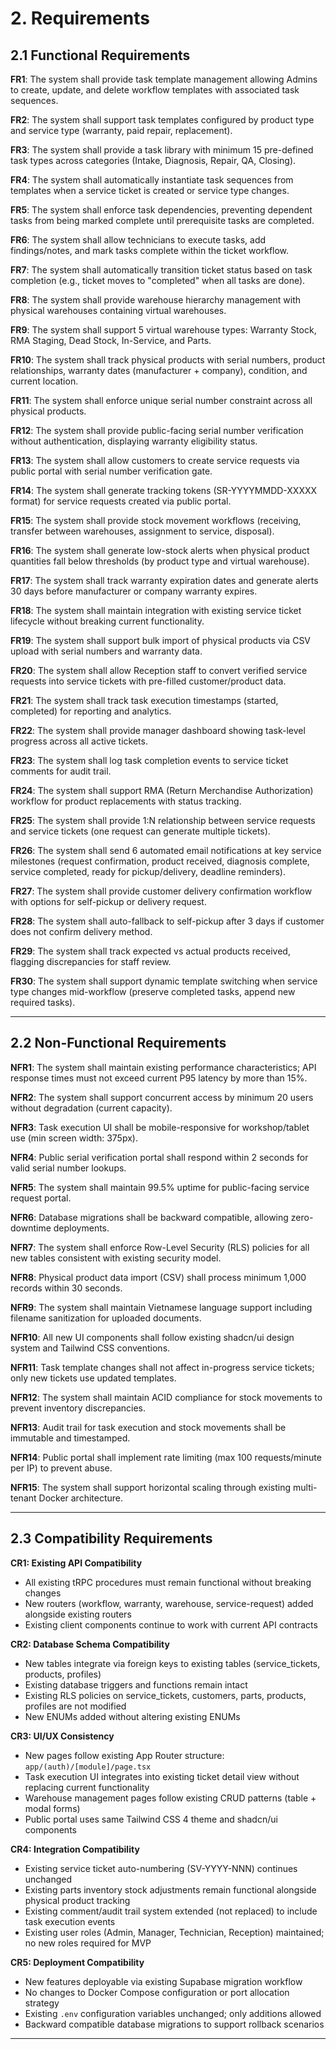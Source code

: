 # 2. Requirements

## 2.1 Functional Requirements

**FR1**: The system shall provide task template management allowing Admins to create, update, and delete workflow templates with associated task sequences.

**FR2**: The system shall support task templates configured by product type and service type (warranty, paid repair, replacement).

**FR3**: The system shall provide a task library with minimum 15 pre-defined task types across categories (Intake, Diagnosis, Repair, QA, Closing).

**FR4**: The system shall automatically instantiate task sequences from templates when a service ticket is created or service type changes.

**FR5**: The system shall enforce task dependencies, preventing dependent tasks from being marked complete until prerequisite tasks are completed.

**FR6**: The system shall allow technicians to execute tasks, add findings/notes, and mark tasks complete within the ticket workflow.

**FR7**: The system shall automatically transition ticket status based on task completion (e.g., ticket moves to "completed" when all tasks are done).

**FR8**: The system shall provide warehouse hierarchy management with physical warehouses containing virtual warehouses.

**FR9**: The system shall support 5 virtual warehouse types: Warranty Stock, RMA Staging, Dead Stock, In-Service, and Parts.

**FR10**: The system shall track physical products with serial numbers, product relationships, warranty dates (manufacturer + company), condition, and current location.

**FR11**: The system shall enforce unique serial number constraint across all physical products.

**FR12**: The system shall provide public-facing serial number verification without authentication, displaying warranty eligibility status.

**FR13**: The system shall allow customers to create service requests via public portal with serial number verification gate.

**FR14**: The system shall generate tracking tokens (SR-YYYYMMDD-XXXXX format) for service requests created via public portal.

**FR15**: The system shall provide stock movement workflows (receiving, transfer between warehouses, assignment to service, disposal).

**FR16**: The system shall generate low-stock alerts when physical product quantities fall below thresholds (by product type and virtual warehouse).

**FR17**: The system shall track warranty expiration dates and generate alerts 30 days before manufacturer or company warranty expires.

**FR18**: The system shall maintain integration with existing service ticket lifecycle without breaking current functionality.

**FR19**: The system shall support bulk import of physical products via CSV upload with serial numbers and warranty data.

**FR20**: The system shall allow Reception staff to convert verified service requests into service tickets with pre-filled customer/product data.

**FR21**: The system shall track task execution timestamps (started, completed) for reporting and analytics.

**FR22**: The system shall provide manager dashboard showing task-level progress across all active tickets.

**FR23**: The system shall log task completion events to service ticket comments for audit trail.

**FR24**: The system shall support RMA (Return Merchandise Authorization) workflow for product replacements with status tracking.

**FR25**: The system shall provide 1:N relationship between service requests and service tickets (one request can generate multiple tickets).

**FR26**: The system shall send 6 automated email notifications at key service milestones (request confirmation, product received, diagnosis complete, service completed, ready for pickup/delivery, deadline reminders).

**FR27**: The system shall provide customer delivery confirmation workflow with options for self-pickup or delivery request.

**FR28**: The system shall auto-fallback to self-pickup after 3 days if customer does not confirm delivery method.

**FR29**: The system shall track expected vs actual products received, flagging discrepancies for staff review.

**FR30**: The system shall support dynamic template switching when service type changes mid-workflow (preserve completed tasks, append new required tasks).

---

## 2.2 Non-Functional Requirements

**NFR1**: The system shall maintain existing performance characteristics; API response times must not exceed current P95 latency by more than 15%.

**NFR2**: The system shall support concurrent access by minimum 20 users without degradation (current capacity).

**NFR3**: Task execution UI shall be mobile-responsive for workshop/tablet use (min screen width: 375px).

**NFR4**: Public serial verification portal shall respond within 2 seconds for valid serial number lookups.

**NFR5**: The system shall maintain 99.5% uptime for public-facing service request portal.

**NFR6**: Database migrations shall be backward compatible, allowing zero-downtime deployments.

**NFR7**: The system shall enforce Row-Level Security (RLS) policies for all new tables consistent with existing security model.

**NFR8**: Physical product data import (CSV) shall process minimum 1,000 records within 30 seconds.

**NFR9**: The system shall maintain Vietnamese language support including filename sanitization for uploaded documents.

**NFR10**: All new UI components shall follow existing shadcn/ui design system and Tailwind CSS conventions.

**NFR11**: Task template changes shall not affect in-progress service tickets; only new tickets use updated templates.

**NFR12**: The system shall maintain ACID compliance for stock movements to prevent inventory discrepancies.

**NFR13**: Audit trail for task execution and stock movements shall be immutable and timestamped.

**NFR14**: Public portal shall implement rate limiting (max 100 requests/minute per IP) to prevent abuse.

**NFR15**: The system shall support horizontal scaling through existing multi-tenant Docker architecture.

---

## 2.3 Compatibility Requirements

**CR1: Existing API Compatibility**
- All existing tRPC procedures must remain functional without breaking changes
- New routers (workflow, warranty, warehouse, service-request) added alongside existing routers
- Existing client components continue to work with current API contracts

**CR2: Database Schema Compatibility**
- New tables integrate via foreign keys to existing tables (service_tickets, products, profiles)
- Existing database triggers and functions remain intact
- Existing RLS policies on service_tickets, customers, parts, products, profiles are not modified
- New ENUMs added without altering existing ENUMs

**CR3: UI/UX Consistency**
- New pages follow existing App Router structure: `app/(auth)/[module]/page.tsx`
- Task execution UI integrates into existing ticket detail view without replacing current functionality
- Warehouse management pages follow existing CRUD patterns (table + modal forms)
- Public portal uses same Tailwind CSS 4 theme and shadcn/ui components

**CR4: Integration Compatibility**
- Existing service ticket auto-numbering (SV-YYYY-NNN) continues unchanged
- Existing parts inventory stock adjustments remain functional alongside physical product tracking
- Existing comment/audit trail system extended (not replaced) to include task execution events
- Existing user roles (Admin, Manager, Technician, Reception) maintained; no new roles required for MVP

**CR5: Deployment Compatibility**
- New features deployable via existing Supabase migration workflow
- No changes to Docker Compose configuration or port allocation strategy
- Existing `.env` configuration variables unchanged; only additions allowed
- Backward compatible database migrations to support rollback scenarios

---

